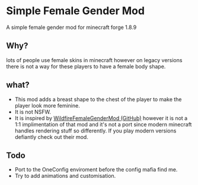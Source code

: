 # Simple Female Gender Mod
A simple female gender mod for minecraft forge 1.8.9

## Why?
lots of people use female skins in minecraft however on legacy versions there is not a way for these players to have a female body shape.

## what?
- This mod adds a breast shape to the chest of the player to make the player look more feminine.
- It is not NSFW.
- It is inspired by [WildfireFemaleGenderMod (GitHub)](https://github.com/WildfireRomeo/WildfireFemaleGenderMod) however it is not a 1:1 implimentation of that mod and it's not a port since modern minecraft handles rendering stuff so differently. If you play modern versions defiantly check out their mod.

## Todo
- Port to the OneConfig enviroment before the config mafia find me.
- Try to add animations and customisation.
